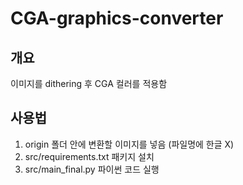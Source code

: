 # CGA-graphics-converter

## 개요
이미지를 dithering 후 CGA 컬러를 적용함

## 사용법

1. origin 폴더 안에 변환할 이미지를 넣음 (파일명에 한글 X)
2. src/requirements.txt 패키지 설치
3. src/main_final.py 파이썬 코드 실행
